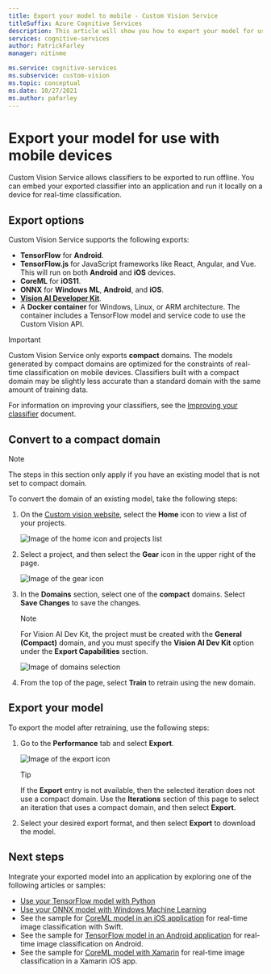 ```yaml
---
title: Export your model to mobile - Custom Vision Service
titleSuffix: Azure Cognitive Services
description: This article will show you how to export your model for use in creating mobile applications or run locally for real-time classification.
services: cognitive-services
author: PatrickFarley
manager: nitinme

ms.service: cognitive-services
ms.subservice: custom-vision
ms.topic: conceptual
ms.date: 10/27/2021
ms.author: pafarley
---
```


# Export your model for use with mobile devices

Custom Vision Service allows classifiers to be exported to run offline. You can embed your exported classifier into an application and run it locally on a device for real-time classification.

## Export options

Custom Vision Service supports the following exports:

* __TensorFlow__ for __Android__.
* **TensorFlow.js** for JavaScript frameworks like React, Angular, and Vue. This will run on both **Android** and **iOS** devices.
* __CoreML__ for __iOS11__.
* __ONNX__ for __Windows ML__, **Android**, and **iOS**.
* __[Vision AI Developer Kit](https://azure.github.io/Vision-AI-DevKit-Pages/)__.
* A __Docker container__ for Windows, Linux, or ARM architecture. The container includes a TensorFlow model and service code to use the Custom Vision API.

> [!IMPORTANT]
> Custom Vision Service only exports __compact__ domains. The models generated by compact domains are optimized for the constraints of real-time classification on mobile devices. Classifiers built with a compact domain may be slightly less accurate than a standard domain with the same amount of training data.
>
> For information on improving your classifiers, see the [Improving your classifier](getting-started-improving-your-classifier.md) document.

## Convert to a compact domain

> [!NOTE]
> The steps in this section only apply if you have an existing model that is not set to compact domain.

To convert the domain of an existing model, take the following steps:

1. On the [Custom vision website](https://customvision.ai), select the __Home__ icon to view a list of your projects.

    ![Image of the home icon and projects list](./media/export-your-model/projects-list.png)

1. Select a project, and then select the __Gear__ icon in the upper right of the page.

    ![Image of the gear icon](./media/export-your-model/gear-icon.png)

1. In the __Domains__ section, select one of the __compact__ domains. Select __Save Changes__ to save the changes. 

    > [!NOTE]
    > For Vision AI Dev Kit, the project must be created with the __General (Compact)__ domain, and you must specify the **Vision AI Dev Kit** option under the **Export Capabilities** section.

    ![Image of domains selection](./media/export-your-model/domains.png)

1. From the top of the page, select __Train__ to retrain using the new domain.

## Export your model

To export the model after retraining, use the following steps:

1. Go to the **Performance** tab and select __Export__. 

    ![Image of the export icon](./media/export-your-model/export.png)

    > [!TIP]
    > If the __Export__ entry is not available, then the selected iteration does not use a compact domain. Use the __Iterations__ section of this page to select an iteration that uses a compact domain, and then select __Export__.

1. Select your desired export format, and then select __Export__ to download the model.

## Next steps

Integrate your exported model into an application by exploring one of the following articles or samples:

* [Use your TensorFlow model with Python](export-model-python.md)
* [Use your ONNX model with Windows Machine Learning](custom-vision-onnx-windows-ml.md)
* See the sample for [CoreML model in an iOS application](https://go.microsoft.com/fwlink/?linkid=857726) for real-time image classification with Swift.
* See the sample for [TensorFlow model in an Android application](https://github.com/Azure-Samples/cognitive-services-android-customvision-sample) for real-time image classification on Android.
* See the sample for [CoreML model with Xamarin](https://github.com/xamarin/ios-samples/tree/master/ios11/CoreMLAzureModel) for real-time image classification in a Xamarin iOS app.
